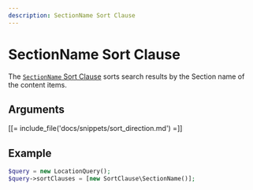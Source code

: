 ```yaml
---
description: SectionName Sort Clause
---
```


# SectionName Sort Clause

The [`SectionName` Sort Clause](../../api/php_api/php_api_reference/classes/Ibexa-Contracts-Core-Repository-Values-Content-Query-SortClause-SectionName.html) sorts search results by the Section name of the content items.

## Arguments

[[= include_file('docs/snippets/sort_direction.md') =]]

## Example

``` php
$query = new LocationQuery();
$query->sortClauses = [new SortClause\SectionName()];
```
